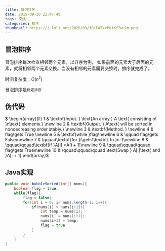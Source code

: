 ```yaml
---
title: 冒泡排序
date: 2019-09-30 22:47:49
tags: 交换
categories: 排序
thumbnail: https://i.loli.net/2020/03/30/EA54xPoiXY7wuJm.png
---
```


## 冒泡排序

<!--more-->

冒泡排序每次检查相邻两个元素，以升序为例， 如果前面的元素大于后面的元素，就将相邻两个元素交换。当没有相邻的元素需要交换时，排序就完成了。

时间复杂度：$O(n^2)$

冒泡排序是`稳定排序`

## 伪代码

$ \begin{array}{ll} 1 &amp; \textbf{Input. } \text{An array } A \text{ consisting of }n\text{ elements.} \newline 2 &amp; \textbf{Output. } A\text{ will be sorted in nondecreasing order stably.} \newline 3 &amp; \textbf{Method. } \newline 4 &amp; flag\gets True \newline 5 &amp; \textbf{while }flag\newline 6 &amp; \qquad flag\gets False\newline 7 &amp; \qquad\textbf{for }i\gets1\textbf{ to }n-1\newline 8 &amp; \qquad\qquad\textbf{if }A[i] >A[i + 1]\newline 9 &amp; \qquad\qquad\qquad flag\gets True\newline 10 &amp; \qquad\qquad\qquad \text{Swap } A[i]\text{ and }A[i + 1] \end{array}$



## Java实现

```java
public void bubbleSorted(int[] nums){
    boolean flag = true;
    while(flag){
        flag = false;
        for(int i = 0; i< nums.length-1; i++){
            if(nums[i] > nums[i+1]){
                int temp = nums[i];
                nums[i] = nums[i+1];
                nums[i+1] = temp;
                flag = true;
            }
        }
    }
}
```



